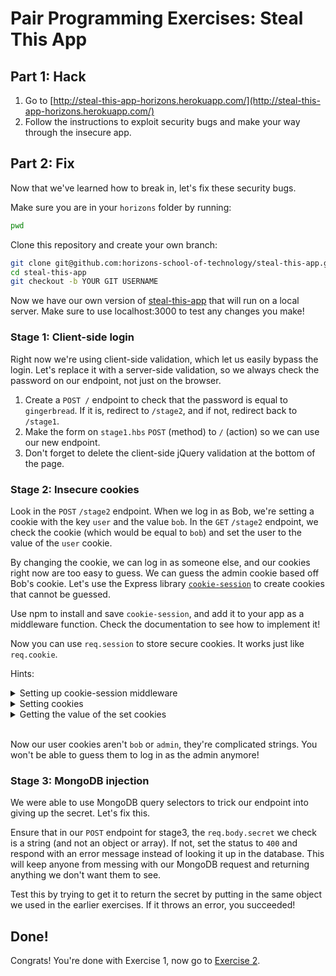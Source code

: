# Pair Programming Exercises: Steal This App

## Part 1: Hack

1. Go to [http://steal-this-app-horizons.herokuapp.com/](http://steal-this-app-horizons.herokuapp.com/)
1. Follow the instructions to exploit security bugs and make your way through the insecure app.

## Part 2: Fix

Now that we've learned how to break in, let's fix these security bugs.

Make sure you are in your `horizons` folder by running:

```bash
pwd
```

Clone this repository and create your own branch:

```bash
git clone git@github.com:horizons-school-of-technology/steal-this-app.git
cd steal-this-app
git checkout -b YOUR GIT USERNAME
```

Now we have our own version of [steal-this-app](http://steal-this-app-horizons.herokuapp.com/) that will run on a local server. Make sure to use localhost:3000 to test any changes you make!

### Stage 1: Client-side login

Right now we're using client-side validation, which let us easily bypass the login. Let's replace it with a server-side validation, so we always check the password on our endpoint, not just on the browser.

1. Create a `POST /` endpoint to check that the password is equal to `gingerbread`. If it is, redirect to `/stage2`, and if not, redirect back to `/stage1`.
1. Make the form on `stage1.hbs` `POST` (method) to `/` (action) so we can use our new endpoint.
1. Don't forget to delete the client-side jQuery validation at the bottom of the page.

### Stage 2: Insecure cookies

Look in the `POST` `/stage2` endpoint. When we log in as Bob, we're setting a cookie with the key `user` and the value `bob`.  In the `GET` `/stage2` endpoint, we check the cookie (which would be equal to `bob`) and set the user to the value of the `user` cookie. 

By changing the cookie, we can log in as someone else, and our cookies right now are too easy to guess. We can guess the admin cookie based off Bob's cookie. Let's use the Express library [`cookie-session`](https://www.npmjs.com/package/cookie-session) to create cookies that cannot be guessed. 

Use npm to install and save `cookie-session`, and add it to your app as a middleware function. Check the documentation to see how to implement it!

Now you can use `req.session` to store secure cookies. It works just like `req.cookie`.

Hints:
<details>
  <summary>Setting up cookie-session middleware</summary>
  <pre>var cookieSession = require('cookie session');
app.use(cookieSession({
  name: 'session',
  keys: ['this can be any string you want it to be', 'check the docs for more details on keys']
}))</pre>
</details>

<details>
  <summary>Setting cookies</summary>
    <pre>req.session.cookieName = 'cookie value';</pre>
</details>

<details>
  <summary>Getting the value of the set cookies</summary>
  <pre>var cookieVal = req.session.cookieName;</pre>
</details>
<br>

Now our user cookies aren't `bob` or `admin`, they're complicated strings. You won't be able to guess them to log in as the admin anymore!

### Stage 3: MongoDB injection

We were able to use MongoDB query selectors to trick our endpoint into giving up the secret. Let's fix this.

Ensure that in our `POST` endpoint for stage3, the `req.body.secret` we check is a string (and not an object or array).
If not, set the status to `400` and respond with an error message instead of looking it up in the database. This will keep anyone from messing with our MongoDB request and returning anything we don't want them to see.

Test this by trying to get it to return the secret by putting in the same object we used in the earlier exercises. If it throws an error, you succeeded!

## Done!

Congrats! You're done with Exercise 1, now go to [Exercise 2](exercise2.md).
